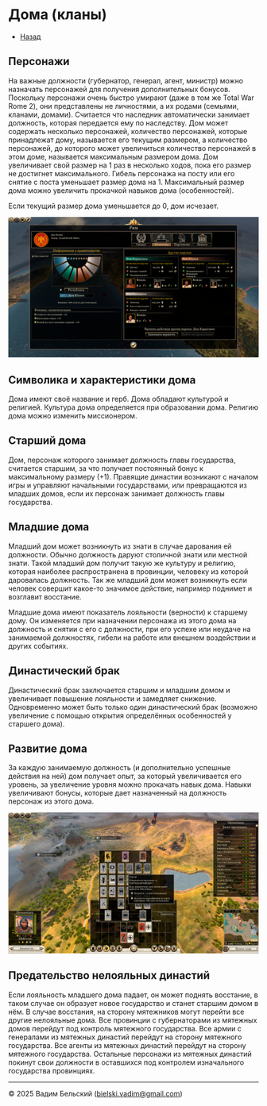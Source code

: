 # Дома (кланы)

- [Назад](../README.md)

## Персонажи

На важные должности (губернатор, генерал, агент, министр) можно назначать персонажей для получения дополнительных бонусов. Поскольку персонажи очень быстро умирают (даже в том же Total War Rome 2), они представлены не личностями, а их родами (семьями, кланами, домами). Считается что наследник автоматически занимает должность, которая передается ему по наследству. Дом может содержать несколько персонажей, количество персонажей, которые принадлежат дому, называется его текущим размером, а количество персонажей, до которого может увеличиться количество персонажей в этом доме, называется максимальным размером дома. Дом увеличивает свой размер на 1 раз в несколько ходов, пока его размер не достигнет максимального. Гибель персонажа на посту или его снятие с поста уменьшает размер дома на 1. Максимальный размер дома можно увеличить прокачкой навыков дома (особенностей). 

Если текущий размер дома уменьшается до 0, дом исчезает.

![](../Images/TW_Rome2_Clans.png)

## Символика и характеристики дома

Дома имеют своё название и герб. Дома обладают культурой и религией. Культура дома определяется при образовании дома. Религию дома можно изменить миссионером. 

## Старший дома

Дом, персонаж которого занимает должность главы государства, считается старшим, за что получает постоянный бонус к максимальному размеру (+1). Правящие династии возникают с началом игры и управляют начальными государствами, или превращаются из младших домов, если их персонаж занимает должность главы государства.

## Младшие дома

Младший дом может возникнуть из знати в случае дарования ей должности. Обычно должность даруют столичной знати или местной знати. Такой младший дом получит такую же культуру и религию, которая наиболее распространена в провинции, человеку из которой даровалась должность. Так же младший дом может возникнуть если человек совершит какое-то значимое действие, например поднимет и возглавит восстание. 

Младшие дома имеют показатель лояльности (верности) к старшему дому. Он изменяется при назначении персонажа из этого дома на должность и снятии с его с должности, при его успехе или неудаче на занимаемой должностях, гибели на работе или внешнем воздействии и других событиях.  

## Династический брак

Династический брак заключается старшим и младшим домом и увеличивает повышение лояльности и замедляет снижение. Одновременно может быть только один династический брак (возможно увеличение с помощью открытия определённых особенностей у старшего дома).

## Развитие дома

За каждую занимаемую должность (и дополнительно успешные действия на ней) дом получает опыт, за который увеличивается его уровень, за увеличение уровня можно прокачать навык дома. Навыки увеличивают бонусы, которые дает назначенный на должность персонаж из этого дома.

![](../Images/TW_Rome2_Skills.png)

## Предательство нелояльных династий

Если лояльность младшего дома падает, он может поднять восстание, в таком случае он образует новое государство и станет старшим домом в нём. В случае восстания, на сторону мятежников могут перейти все другие нелояльные дома. Все провинции с губернаторами из мятежных домов перейдут под контроль мятежного государства. Все армии с генералами из мятежных династий перейдут на сторону мятежного государства. Все агенты из мятежных династий перейдут на сторону мятежного государства. Остальные персонажи из мятежных династий покинут свои должности в оставшихся под контролем изначального государства провинциях.

---
© 2025 Вадим Бельский (bielski.vadim@gmail.com)